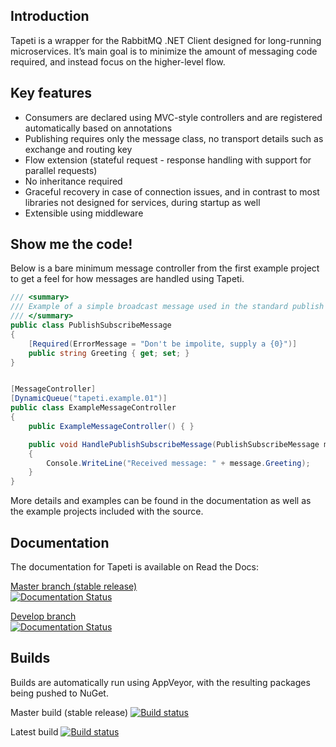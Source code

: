 ## Introduction
Tapeti is a wrapper for the RabbitMQ .NET Client designed for long-running microservices. It’s main goal is to minimize the amount of messaging code required, and instead focus on the higher-level flow.

## Key features
* Consumers are declared using MVC-style controllers and are registered automatically based on annotations
* Publishing requires only the message class, no transport details such as exchange and routing key
* Flow extension (stateful request - response handling with support for parallel requests)
* No inheritance required
* Graceful recovery in case of connection issues, and in contrast to most libraries not designed for services, during startup as well
* Extensible using middleware

## Show me the code!
Below is a bare minimum message controller from the first example project to get a feel for how messages are handled using Tapeti.
```csharp
/// <summary>
/// Example of a simple broadcast message used in the standard publish - subscribe pattern
/// </summary>
public class PublishSubscribeMessage
{
    [Required(ErrorMessage = "Don't be impolite, supply a {0}")]
    public string Greeting { get; set; }
}


[MessageController]
[DynamicQueue("tapeti.example.01")]
public class ExampleMessageController
{
    public ExampleMessageController() { }

    public void HandlePublishSubscribeMessage(PublishSubscribeMessage message)
    {
        Console.WriteLine("Received message: " + message.Greeting);
    }
}
```

More details and examples can be found in the documentation as well as the example projects included with the source.

## Documentation
The documentation for Tapeti is available on Read the Docs:

[Master branch (stable release)](http://tapeti.readthedocs.io/en/stable/introduction.html)<br />
[![Documentation Status](https://readthedocs.org/projects/tapeti/badge/?version=stable)](http://tapeti.readthedocs.io/en/stable/introduction.html?badge=stable)

[Develop branch](http://tapeti.readthedocs.io/en/latest/introduction.html)<br />
[![Documentation Status](https://readthedocs.org/projects/tapeti/badge/?version=latest)](http://tapeti.readthedocs.io/en/latest/introduction.html?badge=latest)



## Builds
Builds are automatically run using AppVeyor, with the resulting packages being pushed to NuGet.

Master build (stable release)
[![Build status](https://ci.appveyor.com/api/projects/status/cyuo0vm7admy0d9x/branch/master?svg=true)](https://ci.appveyor.com/project/MvRens/tapeti/branch/master)

Latest build
[![Build status](https://ci.appveyor.com/api/projects/status/cyuo0vm7admy0d9x?svg=true)](https://ci.appveyor.com/project/MvRens/tapeti)